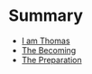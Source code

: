 # Summary

* [I am Thomas](introduction.md)
* [The Becoming](chapter-001.md)
* [The Preparation](chapter-002.md)
